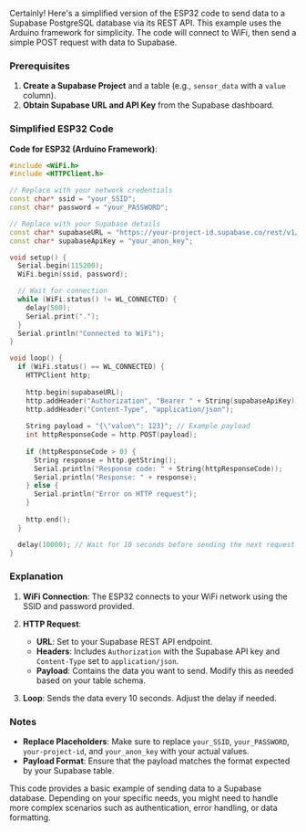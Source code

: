 Certainly! Here's a simplified version of the ESP32 code to send data to a Supabase PostgreSQL database via its REST API. This example uses the Arduino framework for simplicity. The code will connect to WiFi, then send a simple POST request with data to Supabase.

### Prerequisites

1. **Create a Supabase Project** and a table (e.g., `sensor_data` with a `value` column).
2. **Obtain Supabase URL and API Key** from the Supabase dashboard.

### Simplified ESP32 Code

**Code for ESP32 (Arduino Framework)**:

```cpp
#include <WiFi.h>
#include <HTTPClient.h>

// Replace with your network credentials
const char* ssid = "your_SSID";
const char* password = "your_PASSWORD";

// Replace with your Supabase details
const char* supabaseURL = "https://your-project-id.supabase.co/rest/v1/sensor_data";
const char* supabaseApiKey = "your_anon_key";

void setup() {
  Serial.begin(115200);
  WiFi.begin(ssid, password);

  // Wait for connection
  while (WiFi.status() != WL_CONNECTED) {
    delay(500);
    Serial.print(".");
  }
  Serial.println("Connected to WiFi");
}

void loop() {
  if (WiFi.status() == WL_CONNECTED) {
    HTTPClient http;
    
    http.begin(supabaseURL);
    http.addHeader("Authorization", "Bearer " + String(supabaseApiKey));
    http.addHeader("Content-Type", "application/json");
    
    String payload = "{\"value\": 123}"; // Example payload
    int httpResponseCode = http.POST(payload);
    
    if (httpResponseCode > 0) {
      String response = http.getString();
      Serial.println("Response code: " + String(httpResponseCode));
      Serial.println("Response: " + response);
    } else {
      Serial.println("Error on HTTP request");
    }
    
    http.end();
  }

  delay(10000); // Wait for 10 seconds before sending the next request
}
```

### Explanation

1. **WiFi Connection**: The ESP32 connects to your WiFi network using the SSID and password provided.
2. **HTTP Request**:
   - **URL**: Set to your Supabase REST API endpoint.
   - **Headers**: Includes `Authorization` with the Supabase API key and `Content-Type` set to `application/json`.
   - **Payload**: Contains the data you want to send. Modify this as needed based on your table schema.

3. **Loop**: Sends the data every 10 seconds. Adjust the delay if needed.

### Notes

- **Replace Placeholders**: Make sure to replace `your_SSID`, `your_PASSWORD`, `your-project-id`, and `your_anon_key` with your actual values.
- **Payload Format**: Ensure that the payload matches the format expected by your Supabase table.

This code provides a basic example of sending data to a Supabase database. Depending on your specific needs, you might need to handle more complex scenarios such as authentication, error handling, or data formatting.